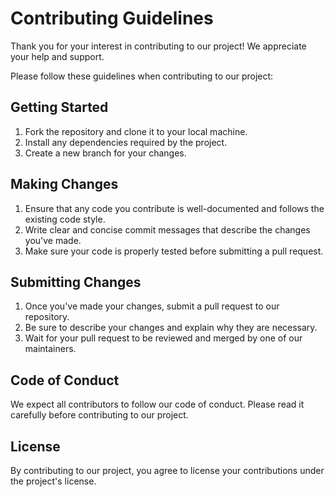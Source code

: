 # Contributing Guidelines

Thank you for your interest in contributing to our project! We appreciate your help and support.

Please follow these guidelines when contributing to our project:

## Getting Started

1. Fork the repository and clone it to your local machine.
2. Install any dependencies required by the project.
3. Create a new branch for your changes.

## Making Changes

1. Ensure that any code you contribute is well-documented and follows the existing code style.
2. Write clear and concise commit messages that describe the changes you've made.
3. Make sure your code is properly tested before submitting a pull request.

## Submitting Changes

1. Once you've made your changes, submit a pull request to our repository.
2. Be sure to describe your changes and explain why they are necessary.
3. Wait for your pull request to be reviewed and merged by one of our maintainers.

## Code of Conduct

We expect all contributors to follow our code of conduct. Please read it carefully before contributing to our project.

## License

By contributing to our project, you agree to license your contributions under the project's license.
